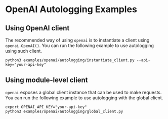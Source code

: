 # OpenAI Autologging Examples

## Using OpenAI client

The recommended way of using `openai` is to instantiate a client
using `openai.OpenAI()`. You can run the following example to use
autologging using such client.

```shell
python3 examples/openai/autologging/instantiate_client.py --api-key="your-api-key"
```

## Using module-level client

`openai` exposes a global client instance that can be used to make requests.
You can run the following example to use autologging with the global client.

```shell
export OPENAI_API_KEY="your-api-key"
python3 examples/openai/autologging/global_client.py
```

